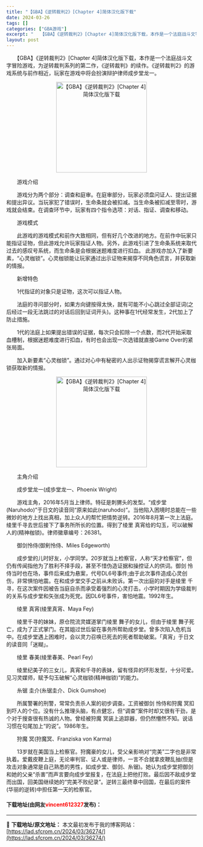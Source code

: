 ```yaml
---
title: "【GBA】《逆转裁判2》[Chapter 4]简体汉化版下载"
date: 2024-03-26
tags: []
categories: ["GBA游戏"]
excerpt: "　　【GBA】《逆转裁判2》[Chapter 4]简体汉化版下载，本作是一个法庭战斗文字冒险游戏，为逆转裁判系列的第二作，《逆转裁判》的续作。《逆转裁判2》的游戏系统与前作相近，玩家在游戏中将会扮演辩护律师成步堂龙一。 　　游戏介绍 　　游戏分为两个部分：调查和庭审。在庭审部分，玩家必须盘问证人、提&hellip;"
layout: post
---
```


 <p>　　【GBA】《逆转裁判2》[Chapter 4]简体汉化版下载，本作是一个法庭战斗文字冒险游戏，为逆转裁判系列的第二作，《逆转裁判》的续作。《逆转裁判2》的游戏系统与前作相近，玩家在游戏中将会扮演辩护律师成步堂龙一。</p> <p align="center"><img align="" border="0" src="https://lad.sfcrom.cn/wp-content/uploads/2024/03/20240326_660264d3c28d5.png" width="240" alt="【GBA】《逆转裁判2》[Chapter 4]简体汉化版下载" /></p> <p>　　游戏介绍</p> <p>　　游戏分为两个部分：调查和庭审。在庭审部分，玩家必须盘问证人、提出证据和提出异议。当玩家犯了错误时，生命条就会被扣减。当生命条被扣减至零时，游戏就会结束。在调查环节中，玩家有四个指令选项：对话、指证、调查和移动。</p> <p>　　游戏模式</p> <p>　　此游戏的游戏模式和前作大致相同，但有好几个改进的地方。在前作中玩家只能指证证物，但此游戏允许玩家指证人物。另外，此游戏引进了生命条系统来取代过去的感叹号系统，而生命条是会根据迷题难度进行扣血。 此游戏亦加入了新要素，&ldquo;心灵枷锁&rdquo;。心灵枷锁能让玩家通过出示证物来揭穿不同角色谎言，并获取新的情报。</p> <p>　　新增特色</p> <p>　　1代指证的对象只是证物，这次可以指证人物。</p> <p>　　法庭的寻问部分时，如果方向键按得太快，就有可能不小心跳过全部证词(之后经过一段无法跳过的对话后回到证词开头)。这种事在1代经常发生，2代加上了防止措施。</p> <p>　　1代的法庭上如果提出错误的证据，每次只会扣除一个点数，而2代开始采取血槽制，根据迷题难度进行扣血，有时也会出现一次选错就直接Game Over的紧张局面。</p> <p>　　加入新要素&ldquo;心灵枷锁&rdquo;。通过对心中有秘密的人出示证物揭穿谎言解开心灵枷锁获取新的情报。</p> <p align="center"><img align="" border="0" src="https://lad.sfcrom.cn/wp-content/uploads/2024/03/20240326_660264d4242fe.png" width="240" alt="【GBA】《逆转裁判2》[Chapter 4]简体汉化版下载" /></p> <p>　　主角介绍</p> <p>　　成步堂龙一(成歩堂龙一、Phoenix Wright)</p> <p>　　游戏主角，2016年5月当上律师。特征是刺猬头的发型。&ldquo;成步堂(Naruhodo)&rdquo;于日文的读音同&ldquo;原来如此(naruhodo)&rdquo;。当他陷入困境时总能在一些微妙的地方上找出真相，加上众人的帮忙把情势逆转。2016年8月第一次上法庭。绫里千寻去世后接下了事务所所长的位置。得到了绫里 真宵给的勾玉，可以破解人的(精神枷锁)。律师徽章编号：26381。</p> <p>　　御剑怜侍(御剣怜侍、Miles Edgeworth)</p> <p>　　成步堂的儿时好友，小学同学。20岁就当上检察官，人称&ldquo;天才检察官&rdquo;，但仍有传闻指他为了胜利不择手段，甚至不惜伪造证据和操控证人的供词。御剑 怜侍当时也在场，事件后来成为悬案，代号DL6号事件;由于此次事件造成心灵创伤，非常惧怕地震。在和成步堂交手之前从未败诉。第一次出庭的对手是绫里 千寻，在这次案件因被告当庭自杀而承受着强烈的心灵打击。小学时期因为学级裁判的关系与成步堂和矢张成为死党。因DL6号事件，害怕地震。1992年生。</p> <p>　　绫里 真宵(绫里真宵、Maya Fey)</p> <p>　　绫里千寻的妹妹，原仓院流灵媒道掌门绫里 舞子的女儿，但由于绫里 舞子死亡，成为了正式掌门。在其姐过世后留在事务所帮助成步堂。曾多次陷入危机当中。在成步堂遇上困难时，会以灵力召唤已死去的死者帮助破案。「真宵」于日文的读音同「迷糊」。</p> <p>　　绫里 春美(绫里春美、Pearl Fey)</p> <p>　　绫里纪美子的三女儿，真宵和千寻的表妹，留有怪异的环形发型，十分可爱。见习灵媒师，赋予勾玉破解&ldquo;心灵枷锁(精神枷锁)&rdquo;的能力。</p> <p>　　糸锯 圭介(糸锯圭介、Dick Gumshoe)</p> <p>　　所属警署的刑警，常常负责杀人案的初步调查。工资被御剑 怜侍和狩魔 冥扣到吓人的个位。没有什么推理头脑，有点健忘，但&ldquo;调查&rdquo;案件时却又很有干劲，是个对于搜查很有热诚的人物。曾经被狩魔 冥装上追踪器，但仍然懵然不知。说话习惯在句尾加上&ldquo;的说&rdquo;。1986年生。</p> <p>　　狩魔 冥(狩魔冥、Franziska von Karma)</p> <p>　　13岁就在美国当上检察官。狩魔豪的女儿，受父亲影响对&ldquo;完美&rdquo;二字也是非常执着。爱戴皮鞭上庭，无论审判官、证人或是律师，一言不合就拿皮鞭乱抽(但是攻击对象通常是自己熟悉的男性，如成步堂、御剑、糸锯)。她认为成步堂把御剑和她的父亲&ldquo;杀害&rdquo;而声言要向成步堂报复，在法庭上把他打败。最后因不敌成步堂而出国，回美国继续她的&ldquo;完美不败纪录&rdquo;。逆转三最终章中回国，在最后的案件(华丽的逆转)中担任第一天的检察官。</p> <p><h4>下载地址(由网友<font color="red">vincent612327</font>发布)：</h4></p> 

---
📖 **下载地址/原文地址：** 本文最初发布于我的博客网站：[https://lad.sfcrom.cn/2024/03/36274/](https://lad.sfcrom.cn/2024/03/36274/)
